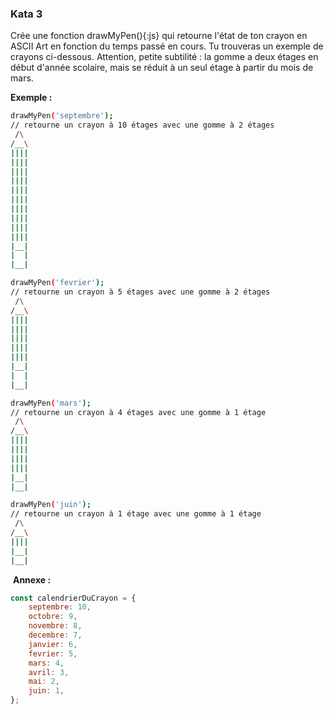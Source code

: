 ### Kata 3

Crée une fonction drawMyPen(){:js} qui retourne l'état de ton crayon en ASCII Art en fonction du temps passé en cours. Tu trouveras un exemple de crayons ci-dessous. Attention, petite subtilité : la gomme a deux étages en début d'année scolaire, mais se réduit à un seul étage à partir du mois de mars.

**Exemple :**

``` bash
drawMyPen('septembre');
// retourne un crayon à 10 étages avec une gomme à 2 étages
 /\
/__\
||||
||||
||||
||||
||||
||||
||||
||||
||||
||||
|__|
|  |
|__|

drawMyPen('fevrier');
// retourne un crayon à 5 étages avec une gomme à 2 étages
 /\
/__\
||||
||||
||||
||||
||||
|__|
|  |
|__|

drawMyPen('mars');
// retourne un crayon à 4 étages avec une gomme à 1 étage
 /\
/__\
||||
||||
||||
||||
|__|
|__|

drawMyPen('juin');
// retourne un crayon à 1 étage avec une gomme à 1 étage
 /\
/__\
||||
|__|
|__|
```
​
**Annexe :**
```js
const calendrierDuCrayon = {
    septembre: 10,
    octobre: 9,
    novembre: 8,
    decembre: 7,
    janvier: 6,
    fevrier: 5,
    mars: 4,
    avril: 3,
    mai: 2,
    juin: 1,
};
``` 